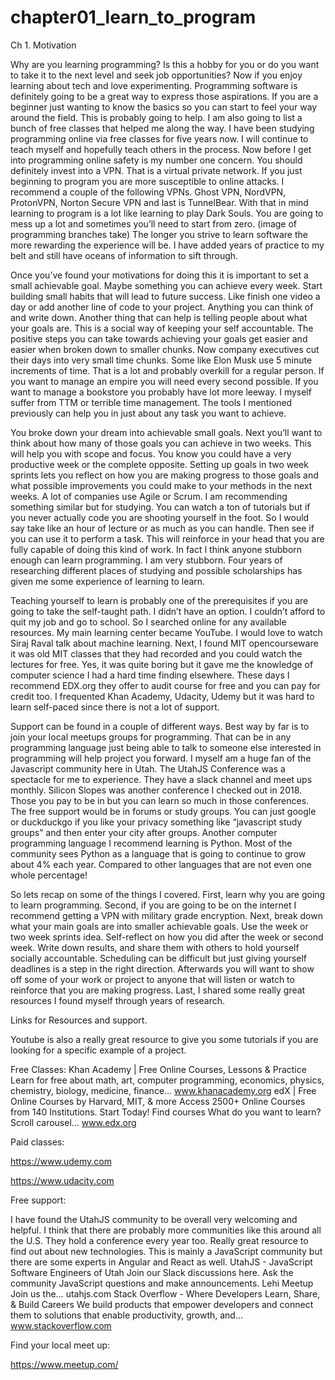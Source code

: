 # chapter01_learn_to_program


Ch 1. Motivation

Why are you learning programming? Is this a hobby for you or do you want to take it to the next level and seek job opportunities? Now if you enjoy learning about tech and love experimenting. Programming software is definitely going to be a great way to express those aspirations. If you are a beginner just wanting to know the basics so you can start to feel your way around the field. This is probably going to help. I am also going to list a bunch of free classes that helped me along the way. I have been studying programming online via free classes for five years now. I will continue to teach myself and hopefully teach others in the process. Now before I get into programming online safety is my number one concern. You should definitely invest into a VPN. That is a virtual private network. If you just beginning to program you are more susceptible to online attacks. I recommend a couple of the following VPNs. Ghost VPN, NordVPN, ProtonVPN, Norton Secure VPN and last is TunnelBear. With that in mind learning to program is a lot like learning to play Dark Souls. You are going to mess up a lot and sometimes you’ll need to start from zero. (image of programming branches take) The longer you strive to learn software the more rewarding the experience will be. I have added years of practice to my belt and still have oceans of information to sift through.

Once you’ve found your motivations for doing this it is important to set a small achievable goal. Maybe something you can achieve every week. Start building small habits that will lead to future success. Like finish one video a day or add another line of code to your project. Anything you can think of and write down. Another thing that can help is telling people about what your goals are. This is a social way of keeping your self accountable. The positive steps you can take towards achieving your goals get easier and easier when broken down to smaller chunks. Now company executives cut their days into very small time chunks. Some like Elon Musk use 5 minute increments of time. That is a lot and probably overkill for a regular person. If you want to manage an empire you will need every second possible. If you want to manage a bookstore you probably have lot more leeway. I myself suffer from TTM or terrible time management. The tools I mentioned previously can help you in just about any task you want to achieve.

You broke down your dream into achievable small goals. Next you’ll want to think about how many of those goals you can achieve in two weeks. This will help you with scope and focus. You know you could have a very productive week or the complete opposite. Setting up goals in two week sprints lets you reflect on how you are making progress to those goals and what possible improvements you could make to your methods in the next weeks. A lot of companies use Agile or Scrum. I am recommending something similar but for studying. You can watch a ton of tutorials but if you never actually code you are shooting yourself in the foot. So I would say take like an hour of lecture or as much as you can handle. Then see if you can use it to perform a task. This will reinforce in your head that you are fully capable of doing this kind of work. In fact I think anyone stubborn enough can learn programming. I am very stubborn. Four years of researching different places of studying and possible scholarships has given me some experience of learning to learn.

Teaching yourself to learn is probably one of the prerequisites if you are going to take the self-taught path. I didn’t have an option. I couldn’t afford to quit my job and go to school. So I searched online for any available resources. My main learning center became YouTube. I would love to watch Siraj Raval talk about machine learning. Next, I found MIT opencourseware it was old MIT classes that they had recorded and you could watch the lectures for free. Yes, it was quite boring but it gave me the knowledge of computer science I had a hard time finding elsewhere. These days I recommend EDX.org they offer to audit course for free and you can pay for credit too. I frequented Khan Academy, Udacity, Udemy but it was hard to learn self-paced since there is not a lot of support.

Support can be found in a couple of different ways. Best way by far is to join your local meetups groups for programming. That can be in any programming language just being able to talk to someone else interested in programming will help project you forward. I myself am a huge fan of the Javascript community here in Utah. The UtahJS Conference was a spectacle for me to experience. They have a slack channel and meet ups monthly. Silicon Slopes was another conference I checked out in 2018. Those you pay to be in but you can learn so much in those conferences. The free support would be in forums or study groups. You can just google or duckduckgo if you like your privacy something like “javascript study groups” and then enter your city after groups. Another computer programming language I recommend learning is Python. Most of the community sees Python as a language that is going to continue to grow about 4% each year. Compared to other languages that are not even one whole percentage!

So lets recap on some of the things I covered. First, learn why you are going to learn programming. Second, if you are going to be on the internet I recommend getting a VPN with military grade encryption. Next, break down what your main goals are into smaller achievable goals. Use the week or two week sprints idea. Self-reflect on how you did after the week or second week. Write down results, and share them with others to hold yourself socially accountable. Scheduling can be difficult but just giving yourself deadlines is a step in the right direction. Afterwards you will want to show off some of your work or project to anyone that will listen or watch to reinforce that you are making progress. Last, I shared some really great resources I found myself through years of research.

Links for Resources and support.

Youtube is also a really great resource to give you some tutorials if you are looking for a specific example of a project.

Free Classes:
Khan Academy | Free Online Courses, Lessons & Practice
Learn for free about math, art, computer programming, economics, physics, chemistry, biology, medicine, finance…
www.khanacademy.org
edX | Free Online Courses by Harvard, MIT, & more
Access 2500+ Online Courses from 140 Institutions. Start Today! Find courses What do you want to learn? Scroll carousel…
www.edx.org

Paid classes:

https://www.udemy.com

https://www.udacity.com

Free support:

I have found the UtahJS community to be overall very welcoming and helpful. I think that there are probably more communities like this around all the U.S. They hold a conference every year too. Really great resource to find out about new technologies. This is mainly a JavaScript community but there are some experts in Angular and React as well.
UtahJS - JavaScript Software Engineers of Utah
Join our Slack discussions here. Ask the community JavaScript questions and make announcements. Lehi Meetup Join us the…
utahjs.com
Stack Overflow - Where Developers Learn, Share, & Build Careers
We build products that empower developers and connect them to solutions that enable productivity, growth, and…
www.stackoverflow.com

Find your local meet up:

https://www.meetup.com/
